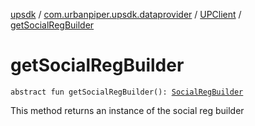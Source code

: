 [upsdk](../../index.md) / [com.urbanpiper.upsdk.dataprovider](../index.md) / [UPClient](index.md) / [getSocialRegBuilder](./get-social-reg-builder.md)

# getSocialRegBuilder

`abstract fun getSocialRegBuilder(): `[`SocialRegBuilder`](../-social-reg-builder/index.md)

This method returns an instance of the social reg builder

